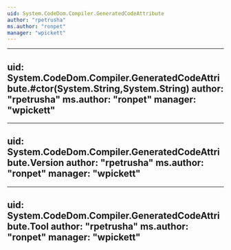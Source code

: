 ```yaml
---
uid: System.CodeDom.Compiler.GeneratedCodeAttribute
author: "rpetrusha"
ms.author: "ronpet"
manager: "wpickett"
---
```


---
uid: System.CodeDom.Compiler.GeneratedCodeAttribute.#ctor(System.String,System.String)
author: "rpetrusha"
ms.author: "ronpet"
manager: "wpickett"
---

---
uid: System.CodeDom.Compiler.GeneratedCodeAttribute.Version
author: "rpetrusha"
ms.author: "ronpet"
manager: "wpickett"
---

---
uid: System.CodeDom.Compiler.GeneratedCodeAttribute.Tool
author: "rpetrusha"
ms.author: "ronpet"
manager: "wpickett"
---
